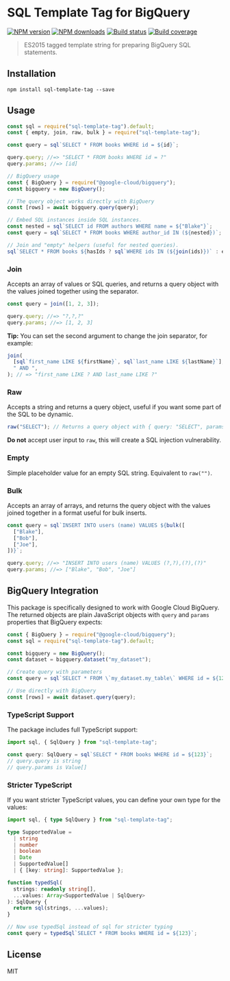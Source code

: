 # SQL Template Tag for BigQuery

[![NPM version][npm-image]][npm-url]
[![NPM downloads][downloads-image]][downloads-url]
[![Build status][build-image]][build-url]
[![Build coverage][coverage-image]][coverage-url]

> ES2015 tagged template string for preparing BigQuery SQL statements.

## Installation

```
npm install sql-template-tag --save
```

## Usage

```js
const sql = require("sql-template-tag").default;
const { empty, join, raw, bulk } = require("sql-template-tag");

const query = sql`SELECT * FROM books WHERE id = ${id}`;

query.query; //=> "SELECT * FROM books WHERE id = ?"
query.params; //=> [id]

// BigQuery usage
const { BigQuery } = require("@google-cloud/bigquery");
const bigquery = new BigQuery();

// The query object works directly with BigQuery
const [rows] = await bigquery.query(query);

// Embed SQL instances inside SQL instances.
const nested = sql`SELECT id FROM authors WHERE name = ${"Blake"}`;
const query = sql`SELECT * FROM books WHERE author_id IN (${nested})`;

// Join and "empty" helpers (useful for nested queries).
sql`SELECT * FROM books ${hasIds ? sql`WHERE ids IN (${join(ids)})` : empty}`;
```

### Join

Accepts an array of values or SQL queries, and returns a query object with the values joined together using the separator.

```js
const query = join([1, 2, 3]);

query.query; //=> "?,?,?"
query.params; //=> [1, 2, 3]
```

**Tip:** You can set the second argument to change the join separator, for example:

```js
join(
  [sql`first_name LIKE ${firstName}`, sql`last_name LIKE ${lastName}`],
  " AND ",
); // => "first_name LIKE ? AND last_name LIKE ?"
```

### Raw

Accepts a string and returns a query object, useful if you want some part of the SQL to be dynamic.

```js
raw("SELECT"); // Returns a query object with { query: "SELECT", params: [] }
```

**Do not** accept user input to `raw`, this will create a SQL injection vulnerability.

### Empty

Simple placeholder value for an empty SQL string. Equivalent to `raw("")`.

### Bulk

Accepts an array of arrays, and returns the query object with the values joined together in a format useful for bulk inserts.

```js
const query = sql`INSERT INTO users (name) VALUES ${bulk([
  ["Blake"],
  ["Bob"],
  ["Joe"],
])}`;

query.query; //=> "INSERT INTO users (name) VALUES (?,?),(?),(?)"
query.params; //=> ["Blake", "Bob", "Joe"]
```

## BigQuery Integration

This package is specifically designed to work with Google Cloud BigQuery. The returned objects are plain JavaScript objects with `query` and `params` properties that BigQuery expects:

```js
const { BigQuery } = require("@google-cloud/bigquery");
const sql = require("sql-template-tag").default;

const bigquery = new BigQuery();
const dataset = bigquery.dataset("my_dataset");

// Create query with parameters
const query = sql`SELECT * FROM \`my_dataset.my_table\` WHERE id = ${123}`;

// Use directly with BigQuery
const [rows] = await dataset.query(query);
```

### TypeScript Support

The package includes full TypeScript support:

```ts
import sql, { SqlQuery } from "sql-template-tag";

const query: SqlQuery = sql`SELECT * FROM books WHERE id = ${123}`;
// query.query is string
// query.params is Value[]
```

### Stricter TypeScript

If you want stricter TypeScript values, you can define your own type for the values:

```ts
import sql, { type SqlQuery } from "sql-template-tag";

type SupportedValue =
  | string
  | number
  | boolean
  | Date
  | SupportedValue[]
  | { [key: string]: SupportedValue };

function typedSql(
  strings: readonly string[],
  ...values: Array<SupportedValue | SqlQuery>
): SqlQuery {
  return sql(strings, ...values);
}

// Now use typedSql instead of sql for stricter typing
const query = typedSql`SELECT * FROM books WHERE id = ${123}`;
```

## License

MIT

[npm-image]: https://img.shields.io/npm/v/sql-template-tag
[npm-url]: https://npmjs.org/package/sql-template-tag
[downloads-image]: https://img.shields.io/npm/dm/sql-template-tag
[downloads-url]: https://npmjs.org/package/sql-template-tag
[build-image]: https://img.shields.io/github/actions/workflow/status/blakeembrey/sql-template-tag/ci.yml?branch=main
[build-url]: https://github.com/blakeembrey/sql-template-tag/actions/workflows/ci.yml?query=branch%3Amain
[coverage-image]: https://img.shields.io/codecov/c/gh/blakeembrey/sql-template-tag
[coverage-url]: https://codecov.io/gh/blakeembrey/sql-template-tag
